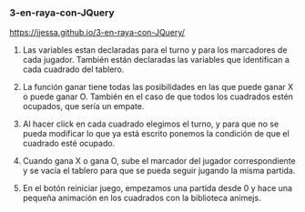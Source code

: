 
### 3-en-raya-con-JQuery

https://jjessa.github.io/3-en-raya-con-JQuery/

1. Las variables estan declaradas para el turno y para los marcadores de cada jugador. También están declaradas las variables que identifican a cada cuadrado del tablero.
 
2. La función ganar tiene todas las posibilidades en las que puede ganar X o puede ganar O. También en el caso de que todos los cuadrados estén ocupados, que sería un empate.
  
3. Al hacer click en cada cuadrado elegimos el turno, y para que no se pueda modificar lo que ya está escrito ponemos la condición de que el cuadrado esté ocupado.
 
4. Cuando gana X o gana O, sube el marcador del jugador correspondiente y se vacía el tablero para que se pueda seguir jugando la misma partida.  
 
5. En el botón reiniciar juego, empezamos una partida desde 0 y hace una pequeña animación en los cuadrados con la biblioteca animejs.
